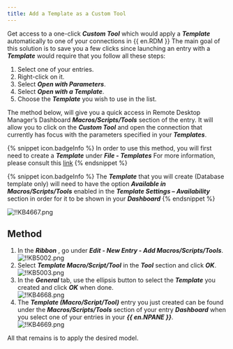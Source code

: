 ```yaml
---
title: Add a Template as a Custom Tool
---
```

Get access to a one-click ***Custom Tool*** which would apply a ***Template*** automatically to one of your connections in {{ en.RDM }} The main goal of this solution is to save you a few clicks since launching an entry with a ***Template*** would require that you follow all these steps:

1. Select one of your entries.
1. Right-click on it.
1. Select ***Open with Parameters***.
1. Select ***Open with a Template***.
1. Choose the ***Template*** you wish to use in the list.

The method below, will give you a quick access in Remote Desktop Manager’s Dashboard ***Macros/Scripts/Tools*** section of the entry. It will allow you to click on the ***Custom Tool*** and open the connection that currently has focus with the parameters specified in your ***Templates***.

{% snippet icon.badgeInfo %}
In order to use this method, you will first need to create a ***Template*** under ***File - Templates*** For more information, please consult this [link](/rdm/windows/commands/file/templates/)
{% endsnippet %}

{% snippet icon.badgeInfo %}
The ***Template*** that you will create (Database template only) will need to have the option ***Available in Macros/Scripts/Tools*** enabled in the ***Template Settings – Availability*** section in order for it to be shown in your ***Dashboard***
{% endsnippet %}

![!!KB4667.png](https://webdevolutions.azureedge.net/docs/en/kb/KB4667.png)

## Method

1. In the ***Ribbon*** , go under ***Edit - New Entry - Add Macros/Scripts/Tools***.  
![!!KB5002.png](https://webdevolutions.azureedge.net/docs/en/kb/KB5002.png)
1. Select ***Template Macro/Script/Tool*** in the ***Tool*** section and click ***OK***.  
![!!KB5003.png](https://webdevolutions.azureedge.net/docs/en/kb/KB5003.png)
1. In the ***General*** tab, use the ellipsis button to select the ***Template*** you created and click ***OK*** when done.  
![!!KB4668.png](https://webdevolutions.azureedge.net/docs/en/kb/KB4668.png)
1. The ***Template (Macro/Script/Tool)*** entry you just created can be found under the ***Macros/Scripts/Tools*** section of your entry ***Dashboard*** when you select one of your entries in your ***{{ en.NPANE }}***.  
![!!KB4669.png](https://webdevolutions.azureedge.net/docs/en/kb/KB4669.png)  

All that remains is to apply the desired model.
